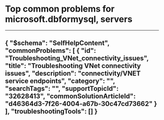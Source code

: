 <properties
	pageTitle="Top common problems for microsoft.dbformysql, servers"
	description="Top common problems for microsoft.dbformysql, servers"        
	service="microsoft.dbformysql"
	resource="servers"
	resourceTags=""
	authors="ankam"
	ms.author="ankam,janeng"
	displayOrder=""
	articleId="8a6127ce-2518-4ac9-9146-bd8b6d6f54d7"
	selfHelpType="diagnoseandsolve"
	productPesIds="16221"
	cloudEnvironments="public"
/>
# Top common problems for microsoft.dbformysql, servers
---
{
    "$schema": "SelfHelpContent",
    "commonProblems": [
        {
            "id": "Troubleshooting_VNet_connectivity_issues",
            "title": "Troubleshooting VNet connectivity issues",
            "description": "connectivity/VNET service endpoints",
            "category": "",
            "searchTags": "",
            "supportTopicId": "32628413",
            "commonSolutionArticleId": "d46364d3-7f26-4004-a67b-30c47cd73662"
        }
    ],
    "troubleshootingTools": []
}
---